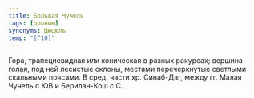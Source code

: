 ```yaml
---
title: Большая Чучель
tags: [ороним]
synonyms: Цюцюль
temp: "[Г10]"
---
```


Гора, трапециевидная или коническая в разных ракурсах; вершина голая, под ней
лесистые склоны, местами перечеркнутые светлыми скальными поясами. В сред. части
хр. Синаб-Даг, между гг. Малая Чучель с ЮВ и Берилан-Кош с С.
